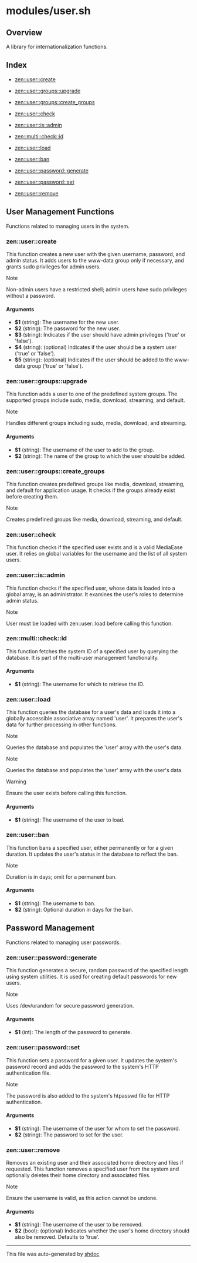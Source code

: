 # modules/user.sh

## Overview

A library for internationalization functions.

## Index

* [zen::user::create](#zenusercreate)

* [zen::user::groups::upgrade](#zenusergroupsupgrade)

* [zen::user::groups::create_groups](#zenusergroupscreategroups)

* [zen::user::check](#zenusercheck)

* [zen::user::is::admin](#zenuserisadmin)

* [zen::multi::check::id](#zenmulticheckid)

* [zen::user::load](#zenuserload)

* [zen::user::ban](#zenuserban)

* [zen::user::password::generate](#zenuserpasswordgenerate)

* [zen::user::password::set](#zenuserpasswordset)

* [zen::user::remove](#zenuserremove)


## User Management Functions

Functions related to managing users in the system.

### zen::user::create

This function creates a new user with the given username, password, and admin status.
It adds users to the www-data group only if necessary, and grants sudo privileges for admin users.

> [!NOTE]
> Non-admin users have a restricted shell; admin users have sudo privileges without a password.

#### Arguments

* **$1** (string): The username for the new user.
* **$2** (string): The password for the new user.
* **$3** (string): Indicates if the user should have admin privileges ('true' or 'false').
* **$4** (string): (optional) Indicates if the user should be a system user ('true' or 'false').
* **$5** (string): (optional) Indicates if the user should be added to the www-data group ('true' or 'false').

### zen::user::groups::upgrade

This function adds a user to one of the predefined system groups.
The supported groups include sudo, media, download, streaming, and default.

> [!NOTE]
> Handles different groups including sudo, media, download, and streaming.

#### Arguments

* **$1** (string): The username of the user to add to the group.
* **$2** (string): The name of the group to which the user should be added.

### zen::user::groups::create_groups

This function creates predefined groups like media, download, streaming, and default for application usage.
It checks if the groups already exist before creating them.

> [!NOTE]
> Creates predefined groups like media, download, streaming, and default.

### zen::user::check

This function checks if the specified user exists and is a valid MediaEase user.
It relies on global variables for the username and the list of all system users.

### zen::user::is::admin

This function checks if the specified user, whose data is loaded into a global array, is an administrator.
It examines the user's roles to determine admin status.

> [!NOTE]
> User must be loaded with zen::user::load before calling this function.

### zen::multi::check::id

This function fetches the system ID of a specified user by querying the database.
It is part of the multi-user management functionality.

#### Arguments

* **$1** (string): The username for which to retrieve the ID.

### zen::user::load

This function queries the database for a user's data and loads it into a globally accessible associative array named 'user'.
It prepares the user's data for further processing in other functions.

> [!NOTE]
> Queries the database and populates the 'user' array with the user's data.

> [!NOTE]
> Queries the database and populates the 'user' array with the user's data.

> [!WARNING]
> Ensure the user exists before calling this function.

#### Arguments

* **$1** (string): The username of the user to load.

### zen::user::ban

This function bans a specified user, either permanently or for a given duration.
It updates the user's status in the database to reflect the ban.

> [!NOTE]
> Duration is in days; omit for a permanent ban.

#### Arguments

* **$1** (string): The username to ban.
* **$2** (string): Optional duration in days for the ban.

## Password Management

Functions related to managing user passwords.

### zen::user::password::generate

This function generates a secure, random password of the specified length using system utilities.
It is used for creating default passwords for new users.

> [!NOTE]
> Uses /dev/urandom for secure password generation.

#### Arguments

* **$1** (int): The length of the password to generate.

### zen::user::password::set

This function sets a password for a given user.
It updates the system's password record and adds the password to the system's HTTP authentication file.

> [!NOTE]
> The password is also added to the system's htpasswd file for HTTP authentication.

#### Arguments

* **$1** (string): The username of the user for whom to set the password.
* **$2** (string): The password to set for the user.

### zen::user::remove

Removes an existing user and their associated home directory and files if requested.
This function removes a specified user from the system and optionally deletes their home directory and associated files.

> [!NOTE]
> Ensure the username is valid, as this action cannot be undone.

#### Arguments

* **$1** (string): The username of the user to be removed.
* **$2** (bool): (optional) Indicates whether the user's home directory should also be removed. Defaults to 'true'.

---
This file was auto-generated by [shdoc](https://github.com/MediaEase/shdoc)
